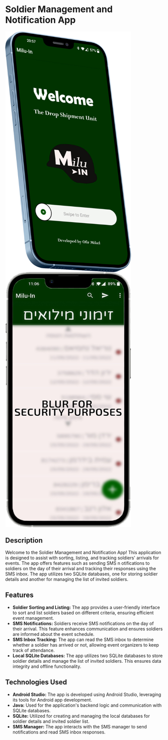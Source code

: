 <h1>Soldier Management and Notification App</h1>
<img align="left" src="https://raw.githubusercontent.com/OfirMikel/Portfolio/master/miluin/Layer%201.png" width="400" alt="App Logo">
<img align="center" src="https://raw.githubusercontent.com/OfirMikel/Portfolio/master/miluin/Layer%202.png" width="400" alt="App Logo">

<br>
<h2>Description</h2>
  <p>Welcome to the Soldier Management and Notification App! This application is designed to assist with sorting, listing, and tracking soldiers' arrivals for events. The app offers features such as sending SMS n      otifications to soldiers on the day of their arrival and tracking their responses using the SMS inbox. The app utilizes two SQLite databases, one for storing soldier details and another for managing the list of invited soldiers.</p>

<h2>Features</h2>
<ul>
  <li><strong>Soldier Sorting and Listing:</strong> The app provides a user-friendly interface to sort and list soldiers based on different criteria, ensuring efficient event management.</li>
  <li><strong>SMS Notifications:</strong> Soldiers receive SMS notifications on the day of their arrival. This feature enhances communication and ensures soldiers are informed about the event schedule.</li>
  <li><strong>SMS Inbox Tracking:</strong> The app can read the SMS inbox to determine whether a soldier has arrived or not, allowing event organizers to keep track of attendance.</li>
  <li><strong>Local SQLite Databases:</strong> The app utilizes two SQLite databases to store soldier details and manage the list of invited soldiers. This ensures data integrity and offline functionality.</li>
</ul>

<h2>Technologies Used</h2>
<ul>
  <li><strong>Android Studio:</strong> The app is developed using Android Studio, leveraging its tools for Android app development.</li>
  <li><strong>Java:</strong> Used for the application's backend logic and communication with SQLite databases.</li>
  <li><strong>SQLite:</strong> Utilized for creating and managing the local databases for soldier details and invited soldier list.</li>
  <li><strong>SMS Manager:</strong> The app interacts with the SMS manager to send notifications and read SMS inbox responses.</li>
</ul>



  
